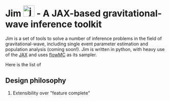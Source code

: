 # Jim <img src="https://user-images.githubusercontent.com/4642979/218163532-1c8a58e5-6f36-42de-96d3-f245eee93cf8.png" alt="jim" width="35"/> - A JAX-based gravitational-wave inference toolkit

Jim is a set of tools to solve a number of inference problems in the field of gravitational-wave, including single event parameter estimation and population analysis (coming soon!). Jim is written in python, with heavy use of the [JAX](https://github.com/google/jax) and uses [flowMC](https://github.com/kazewong/flowMC) as its sampler. 

Here is the list of 






## Design philosophy

1. Extensibility over "feature complete"
